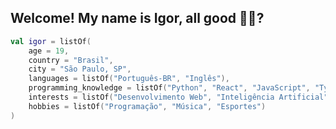 <h2 align="left">Welcome! My name is Igor, all good 🤙🏾?</h2>

```kotlin
val igor = listOf(
    age = 19, 
    country = "Brasil",
    city = "São Paulo, SP",
    languages = listOf("Português-BR", "Inglês"),
    programming_knowledge = listOf("Python", "React", "JavaScript", "TypeScript", "Java", "MySQL"),
    interests = listOf("Desenvolvimento Web", "Inteligência Artificial", "Data Science"),
    hobbies = listOf("Programação", "Música", "Esportes")
)
